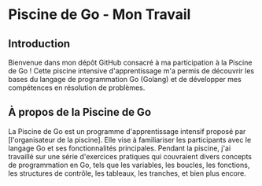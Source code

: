 # Piscine de Go - Mon Travail

## Introduction

Bienvenue dans mon dépôt GitHub consacré à ma participation à la Piscine de Go ! Cette piscine intensive d'apprentissage m'a permis de découvrir les bases du langage de programmation Go (Golang) et de développer mes compétences en résolution de problèmes.

## À propos de la Piscine de Go

La Piscine de Go est un programme d'apprentissage intensif proposé par [l'organisateur de la piscine]. Elle vise à familiariser les participants avec le langage Go et ses fonctionnalités principales. Pendant la piscine, j'ai travaillé sur une série d'exercices pratiques qui couvraient divers concepts de programmation en Go, tels que les variables, les boucles, les fonctions, les structures de contrôle, les tableaux, les tranches, et bien plus encore.


